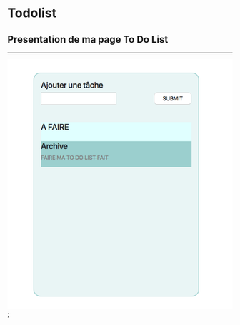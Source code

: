 # Todolist
## Presentation de ma page To Do List
--------------------------------------

![toDoList](captureTodolist.png);

